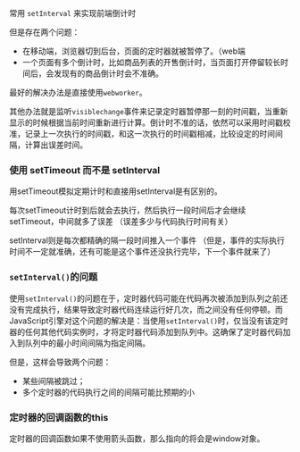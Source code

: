 常用 `setInterval` 来实现前端倒计时

但是存在两个问题：

- 在移动端，浏览器切到后台，页面的定时器就被暂停了。（web端
- 一个页面有多个倒计时，比如商品列表的开售倒计时，当页面打开停留较长时间后，会发现有的商品倒计时会不准确。

最好的解决办法是直接使用`webworker`。

其他办法就是监听`visiblechange`事件来记录定时器暂停那一刻的时间戳，当重新显示的时候根据当前时间重新进行计算。倒计时不准的话，依然可以采用时间戳校准，记录上一次执行的时间戳，和这一次执行的时间戳相减，比较设定的时间间隔，计算出误差时间。

### 使用 setTimeout 而不是  setInterval

用setTimeout模拟定期计时和直接用setInterval是有区别的。

每次setTimeout计时到后就会去执行，然后执行一段时间后才会继续setTimeout，中间就多了误差 （误差多少与代码执行时间有关）

setInterval则是每次都精确的隔一段时间推入一个事件 （但是，事件的实际执行时间不一定就准确，还有可能是这个事件还没执行完毕，下一个事件就来了）

### `setInterval()`的问题

使用`setInterval()`的问题在于，定时器代码可能在代码再次被添加到队列之前还没有完成执行，结果导致定时器代码连续运行好几次，而之间没有任何停顿。而JavaScript引擎对这个问题的解决是：当使用`setInterval()`时，仅当没有该定时器的任何其他代码实例时，才将定时器代码添加到队列中。这确保了定时器代码加入到队列中的最小时间间隔为指定间隔。

但是，这样会导致两个问题：

- 某些间隔被跳过；
- 多个定时器的代码执行之间的间隔可能比预期的小

### 定时器的回调函数的this

定时器的回调函数如果不使用箭头函数，那么指向的将会是window对象。